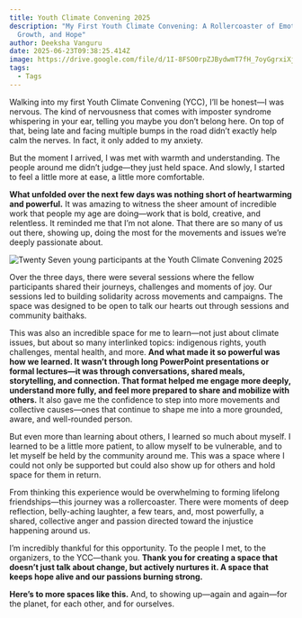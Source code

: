 ```yaml
---
title: Youth Climate Convening 2025
description: "My First Youth Climate Convening: A Rollercoaster of Emotions,
  Growth, and Hope"
author: Deeksha Vanguru
date: 2025-06-23T09:38:25.414Z
image: https://drive.google.com/file/d/1I-8FSO0rpZJBydwmT7fH_7oyGgrxiXjf/view?usp=drive_link
tags:
  - Tags
---
```

<!--StartFragment-->

Walking into my first Youth Climate Convening (YCC), I’ll be honest—I was nervous. The kind of nervousness that comes with imposter syndrome whispering in your ear, telling you maybe you don’t belong here. On top of that, being late and facing multiple bumps in the road didn’t exactly help calm the nerves. In fact, it only added to my anxiety.

But the moment I arrived, I was met with warmth and understanding. The people around me didn’t judge—they just held space. And slowly, I started to feel a little more at ease, a little more comfortable.

**What unfolded over the next few days was nothing short of heartwarming and powerful.** It was amazing to witness the sheer amount of incredible work that people my age are doing—work that is bold, creative, and relentless. It reminded me that I’m not alone. That there are so many of us out there, showing up, doing the most for the movements and issues we’re deeply passionate about.

![Twenty Seven young participants at the Youth Climate Convening 2025](/static/img/ycc3.0-group-photo-4.jpg)

Over the three days, there were several sessions where the fellow participants shared their journeys, challenges and moments of joy. Our sessions led to building solidarity across movements and campaigns. The space was designed to be open to talk our hearts out through sessions and community baithaks. 

This was also an incredible space for me to learn—not just about climate issues, but about so many interlinked topics: indigenous rights, youth challenges, mental health, and more. **And what made it so powerful was how we learned. It wasn’t through long PowerPoint presentations or formal lectures—it was through conversations, shared meals, storytelling, and connection. That format helped me engage more deeply, understand more fully, and feel more prepared to share and mobilize with others.** It also gave me the confidence to step into more movements and collective causes—ones that continue to shape me into a more grounded, aware, and well-rounded person.

But even more than learning about others, I learned so much about myself. I learned to be a little more patient, to allow myself to be vulnerable, and to let myself be held by the community around me. This was a space where I could not only be supported but could also show up for others and hold space for them in return.

From thinking this experience would be overwhelming to forming lifelong friendships—this journey was a rollercoaster. There were moments of deep reflection, belly-aching laughter, a few tears, and, most powerfully, a shared, collective anger and passion directed toward the injustice happening around us.

I’m incredibly thankful for this opportunity. To the people I met, to the organizers, to the YCC—thank you. **Thank you for creating a space that doesn’t just talk about change, but actively nurtures it. A space that keeps hope alive and our passions burning strong.**

**Here’s to more spaces like this.** And, to showing up—again and again—for the planet, for each other, and for ourselves.



<!--EndFragment-->